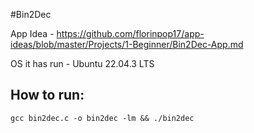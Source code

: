 #Bin2Dec

App Idea - https://github.com/florinpop17/app-ideas/blob/master/Projects/1-Beginner/Bin2Dec-App.md

OS it has run - Ubuntu 22.04.3 LTS

## How to run:
```gcc bin2dec.c -o bin2dec -lm && ./bin2dec```
